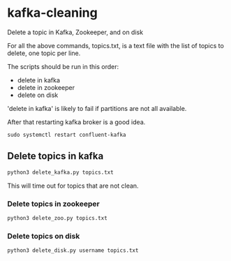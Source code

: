 # kafka-cleaning
Delete a topic in Kafka, Zookeeper, and on disk

For all the above commands, topics.txt, is a text file with the list of topics
to delete, one topic per line.

The scripts should be run in this order:
- delete in kafka
- delete in zookeeper
- delete on disk

'delete in kafka' is likely to fail if partitions are not all available. 

After that restarting kafka broker is a good idea.
```
sudo systemctl restart confluent-kafka
```

## Delete topics in kafka

```bash
python3 delete_kafka.py topics.txt
```

This will time out for topics that are not clean.


### Delete topics in zookeeper

```bash
python3 delete_zoo.py topics.txt
```

### Delete topics on disk

```bash
python3 delete_disk.py username topics.txt
```
